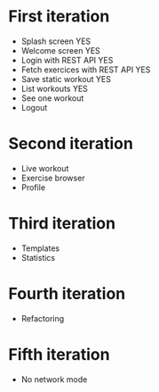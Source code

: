 # First iteration

- Splash screen YES
- Welcome screen YES
- Login with REST API YES
- Fetch exercices with REST API YES
- Save static workout YES
- List workouts YES
- See one workout
- Logout

# Second iteration

- Live workout
- Exercise browser
- Profile

# Third iteration

- Templates
- Statistics

# Fourth iteration

- Refactoring

# Fifth iteration

- No network mode